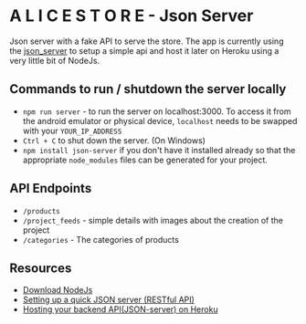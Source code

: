 # A L I C E S T O R E -  Json Server
Json server with a fake API to serve the store.
The app is currently using the [json_server](https://github.com/typicode/json-server) to setup a simple api and host it later on Heroku using a very little bit of NodeJs.

## Commands to run / shutdown the server locally
- `npm run server` - to run the server on localhost:3000. To access it from the android emulator or physical device,
    `localhost` needs to be swapped with your `YOUR_IP_ADDRESS`
- `Ctrl + C` to shut down the server. (On Windows)
- `npm install json-server` if you don't have it installed already so that the appropriate `node_modules` files can be generated for your project.

## API Endpoints
- `/products`
- `/project_feeds` - simple details with images about the creation of the project
- `/categories` - The  categories of products

## Resources
- [Download NodeJs](https://nodejs.org/en)
- [Setting up a quick JSON server (RESTful API)](https://medium.com/cbazil-dev/setting-up-a-quick-json-server-restful-api-e5535685c223)
- [Hosting your backend API(JSON-server) on Heroku](https://medium.com/cbazil-dev/hosting-your-backend-api-json-server-on-heroku-1a3b9b3d8f82)
